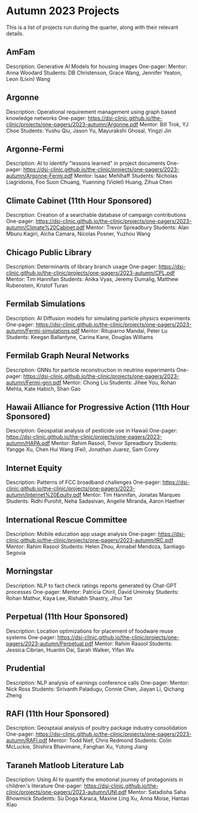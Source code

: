 # Autumn 2023 Projects
This is a list of projects run during the quarter, along with their relevant details.
## AmFam
Description: Generative AI Models for housing images
One-pager: 
Mentor: Anna Woodard
Students: DB Christenson, Grace Wang, Jennifer Yeaton, Leon (Lixin) Wang

## Argonne
Description: Operational requirement management using graph based knowledge            networks
One-pager: https://dsi-clinic.github.io/the-clinic/projects/one-pagers/2023-autumn/Argonne.pdf
Mentor: Bill Trok, YJ Choe
Students: Yushu Qiu, Jason Yu, Mayurakshi Ghosal, Yingzi Jin

## Argonne-Fermi
Description: AI to identify "lessons learned" in project documents
One-pager: https://dsi-clinic.github.io/the-clinic/projects/one-pagers/2023-autumn/Argonne-Fermi.pdf
Mentor: Isaac Mehlhaff
Students: Nicholas Liagridonis, Foo Suon Chuang, Yuanning (Violet) Huang, Zihua Chen

## Climate Cabinet (11th Hour Sponsored)
Description: Creation of a searchable database of campaign contributions
One-pager: https://dsi-clinic.github.io/the-clinic/projects/one-pagers/2023-autumn/Climate%20Cabinet.pdf
Mentor: Trevor Spreadbury
Students: Alan Mburu Kagiri, Aïcha Camara, Nicolas Posner, Yuzhou Wang

## Chicago Public Library
Description: Determinants of library branch usage
One-pager: https://dsi-clinic.github.io/the-clinic/projects/one-pagers/2023-autumn/CPL.pdf
Mentor: Tim Hannifan
Students: Anika Vyas, Jeremy Dumalig, Matthew Rubenstein, Kristof Turan

## Fermilab Simulations
Description: AI Diffusion models for simulating particle physics experiments
One-pager: https://dsi-clinic.github.io/the-clinic/projects/one-pagers/2023-autumn/Fermi-simulations.pdf
Mentor: Rituparno Mandal, Peter Lu
Students: Keegan Ballantyne, Carina Kane, Douglas Williams

## Fermilab Graph Neural Networks
Description: GNNs for particle reconstruction in neutrino experiments
One-pager: https://dsi-clinic.github.io/the-clinic/projects/one-pagers/2023-autumn/Fermi-gnn.pdf
Mentor: Chong Liu
Students: Jihee You, Rohan Mehta, Kate Habich, Shan Gao

## Hawaii Alliance for Progressive Action (11th Hour Sponsored)
Description: Geospatial analysis of pesticide use in Hawaii
One-pager: https://dsi-clinic.github.io/the-clinic/projects/one-pagers/2023-autumn/HAPA.pdf
Mentor: Rahim Rasool, Trevor Spreadbury
Students: Yangge Xu, Chen Hui Wang (Fei), Jonathan Juarez, Sam Corey

## Internet Equity
Description: Patterns of FCC broadband challenges
One-pager: https://dsi-clinic.github.io/the-clinic/projects/one-pagers/2023-autumn/Internet%20Equity.pdf
Mentor: Tim Hannifan, Jonatas Marques
Students: Ridhi Purohit, Neha Sadasivan, Angelie Miranda, Aaron Haefner

## International Rescue Committee
Description: Mobile education app usage analysis
One-pager: https://dsi-clinic.github.io/the-clinic/projects/one-pagers/2023-autumn/IRC.pdf
Mentor: Rahim Rasool
Students: Helen Zhou, Annabel Mendoza, Santiago Segovia

## Morningstar
Description: NLP to fact check ratings reports generated by Chat-GPT processes
One-pager: 
Mentor: Patricia Chiril, David Uminsky
Students: Rohan Mathur, Kaya Lee, Rishabh Shastry, Jihui Tan

## Perpetual (11th Hour Sponsored)
Description: Location optimizations for placement of foodware reuse systems
One-pager: https://dsi-clinic.github.io/the-clinic/projects/one-pagers/2023-autumn/Perpetual.pdf
Mentor: Rahim Rasool
Students: Jessica Cibrian, Huanlin Dai, Sarah Walker, Yifan Wu

## Prudential
Description: NLP analysis of earnings conference calls
One-pager: 
Mentor: Nick Ross
Students: Sirivanth Paladugu, Connie Chen, Jiayan Li, Qichang Zheng

## RAFI (11th Hour Sponsored)
Description: Geosptaial analysis of poultry package industry consolidation
One-pager: https://dsi-clinic.github.io/the-clinic/projects/one-pagers/2023-autumn/RAFI.pdf
Mentor: Todd Nief, Chris Redmond
Students: Colin McLuckie, Shishira Bhavimane, Fanghan Xu, Yutong Jiang

## Taraneh Matloob Literature Lab
Description: Using AI to quantify the emotional journey of protagonists in children's literature
One-pager: https://dsi-clinic.github.io/the-clinic/projects/one-pagers/2023-autumn/UNI.pdf
Mentor: Satadisha Saha Bhowmick
Students: Su Doga Karaca, Maxine Ling Xu, Anna Moise, Hantao Xiao

